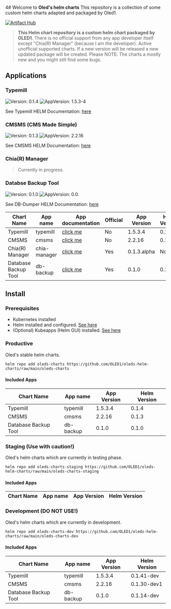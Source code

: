 4# Welcome to **Oled's helm charts**
This repository is a collection of some custom helm charts adapted and packaged by Oled1.

[![Artifact Hub](https://img.shields.io/endpoint?url=https://artifacthub.io/badge/repository/oleds-helm-charts)](https://artifacthub.io/packages/search?repo=oleds-helm-charts)

> **This Helm chart repository is a custom helm chart packaged by OLED1**.
> There is no official support from any app developer itself except "Chia(R) Manager" (because I am the developer).
> Active unofficial supported charts. If a new version will be released a new updated package will be created.
> Please NOTE: The charts a mostly new and you might still find some bugs.

## Applications
### Typemill
![Version: 0.1.4](https://img.shields.io/badge/Version-1.0.0-informational?style=flat-square) ![AppVersion: 1.5.3-4](https://img.shields.io/badge/AppVersion-1.9-informational?style=flat-square)

See Typemill HELM Documentation: [here](https://github.com/OLED1/oleds-helm-charts/blob/main/helm-development/typemill/README.md)

### CMSMS (CMS Made Simple)
![Version: 0.1.3](https://img.shields.io/badge/Version-1.0.0-informational?style=flat-square) ![AppVersion: 2.2.16](https://img.shields.io/badge/AppVersion-1.9-informational?style=flat-square)

See CMSMS HELM Documentation: [here](https://github.com/OLED1/oleds-helm-charts/blob/main/helm-development/cmsms/README.md)

### Chia(R) Manager
> Currently in progress.

### Databse Backup Tool
![Version: 0.1.0](https://img.shields.io/badge/Version-1.0.0-informational?style=flat-square) ![AppVersion: 0.0.](https://img.shields.io/badge/AppVersion-1.9-informational?style=flat-square)

See DB-Dumper HELM Documentation: [here](https://github.com/OLED1/oleds-helm-charts/blob/main/helm-development/db-backup/README.md)

| Chart Name | App name | App documentation | Official | App Version | Helm Version |
| ------------- | ------------- | ------------- | ------------- | ------------- | ------------- |
| Typemill  | typemill  | [click me](https://typemill.net/getting-started) | No | 1.5.3.4 | 0.1.4 |
| CMSMS    | cmsms  | [click me](https://docs.cmsmadesimple.org/) | No | 2.2.16 | 0.1.3 |
| Chia(R) Manager  | chia-manager | [click me](https://docs.chia-manager.org/) | Yes | 0.1.3.alpha | None |
| Database Backup Tool | db-backup  | [click me](https://github.com/OLED1/oleds-helm-charts/blob/main/helm-development/db-backup/README.md) | Yes | 0.1.0 | 0.1.0 |

## Install
### Prerequisites
- Kubernetes installed
- Helm installed and configured. [See here](https://helm.sh/docs/intro/install/)
- (Optional) Kubeapps (Helm GUI) installed. [See here](https://tanzu.vmware.com/developer/guides/kubeapps-gs/)

### Productive
Oled's stable helm charts.
```
helm repo add oleds-charts https://github.com/OLED1/oleds-helm-charts/raw/main/oleds-charts
```
#### Included Apps
| Chart Name | App name | App Version | Helm Version |
| ------------- | ------------- | ------------- | ------------- |
| Typemill  | typemill | 1.5.3.4 | 0.1.4 | 
| CMSMS    | cmsms | 2.2.16 | 0.1.3 |
| Database Backup Tool | db-backup | 0.1.0 | 0.1.0 |

### Staging (Use with caution!)
Oled's helm charts which are currently in testing phase.
```
helm repo add oleds-charts-staging https://github.com/OLED1/oleds-helm-charts/raw/main/oleds-charts-staging
```
#### Included Apps
| Chart Name | App name | App Version | Helm Version |
| ------------- | ------------- | ------------- | ------------- |

### Development (DO NOT USE!)
Oled's helm charts which are currently in development.
```
helm repo add oleds-charts-dev https://github.com/OLED1/oleds-helm-charts/raw/main/oleds-charts-dev
```
#### Included Apps
| Chart Name | App name | App Version | Helm Version |
| ------------- | ------------- | ------------- | ------------- |
| Typemill  | typemill | 1.5.3.4 | 0.1.41-dev | 
| CMSMS    | cmsms | 2.2.16 | 0.1.30-dev1 |
| Database Backup Tool | db-backup | 0.1.0 | 0.1.14-dev |
